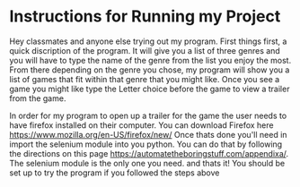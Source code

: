 # Instructions for Running my Project

Hey classmates and anyone else trying out my program. First things first, a quick discription of the program.
It will give you a list of three genres and you will have to type the name of the genre from the list you enjoy the most.
From there depending on the genre you chose, my program will show you a list of games that fit within that genre that you might like. Once you see a game you might like type the Letter choice before the game to view a trailer from the game.

In order for my program to open up a trailer for the game the user needs to have firefox installed on their computer.
You can download Firefox here https://www.mozilla.org/en-US/firefox/new/
Once thats done you'll need in import the selenium module into you python. 
You can do that by following the directions on this page https://automatetheboringstuff.com/appendixa/.
The selenium module is the only one you need.
and thats it! You should be set up to try the program if you followed the steps above
